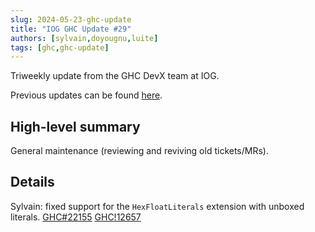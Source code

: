 ```yaml
---
slug: 2024-05-23-ghc-update
title: "IOG GHC Update #29"
authors: [sylvain,doyougnu,luite]
tags: [ghc,ghc-update]
---
```


Triweekly update from the GHC DevX team at IOG.

<!-- truncate -->

Previous updates can be found [here](https://engineering.iog.io/tags/ghc-update).

## High-level summary

General maintenance (reviewing and reviving old tickets/MRs).

## Details

Sylvain: fixed support for the `HexFloatLiterals` extension with unboxed literals. [GHC#22155](https://gitlab.haskell.org/ghc/ghc/-/issues/22155) [GHC!12657](https://gitlab.haskell.org/ghc/ghc/-/merge_requests/12657)
